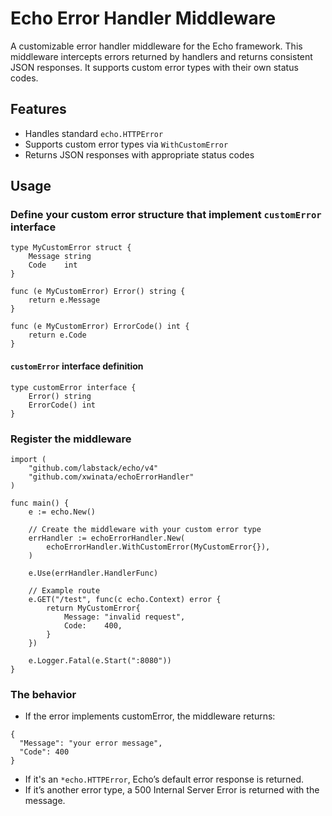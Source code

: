 # Echo Error Handler Middleware

A customizable error handler middleware for the Echo framework. This middleware intercepts errors returned by handlers and returns consistent JSON responses. It supports custom error types with their own status codes.

## Features

- Handles standard `echo.HTTPError`
- Supports custom error types via `WithCustomError`
- Returns JSON responses with appropriate status codes

## Usage
### Define your custom error structure that implement `customError` interface
```
type MyCustomError struct {
	Message string
	Code    int
}

func (e MyCustomError) Error() string {
	return e.Message
}

func (e MyCustomError) ErrorCode() int {
	return e.Code
}
```
#### `customError` interface definition
```
type customError interface {
	Error() string
	ErrorCode() int
}
```
### Register the middleware
```
import (
	"github.com/labstack/echo/v4"
	"github.com/xwinata/echoErrorHandler"
)

func main() {
	e := echo.New()

	// Create the middleware with your custom error type
	errHandler := echoErrorHandler.New(
		echoErrorHandler.WithCustomError(MyCustomError{}),
	)

	e.Use(errHandler.HandlerFunc)

	// Example route
	e.GET("/test", func(c echo.Context) error {
		return MyCustomError{
			Message: "invalid request",
			Code:    400,
		}
	})

	e.Logger.Fatal(e.Start(":8080"))
}
```
### The behavior
- If the error implements customError, the middleware returns:
```
{
  "Message": "your error message",
  "Code": 400
}
```
- If it's an `*echo.HTTPError`, Echo’s default error response is returned.
- If it’s another error type, a 500 Internal Server Error is returned with the message.
